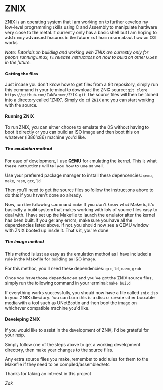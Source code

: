 # ZNIX
ZNIX is an operating system that I am working on to further develop my low-level programming skills using C and Assembly to manipulate hardware very close to the metal. It currently only has a basic shell but I am hoping to add many advanced features in the future as I learn more about how an OS works.

*Note: Tutorials on building and working with ZNIX are currently only for people running Linux, I'll release instructions on how to build on other OSes in the future.*

#### Getting the files
Just incase you don't know how to get files from a Git repository, simply run this command in your terminal to download the ZNIX source:
`git clone https://github.com/ZakFarmer/ZNIX.git`
The source files will then be cloned into a directory called 'ZNIX'.
Simply do `cd ZNIX` and you can start working with the source.

#### Running ZNIX
To run ZNIX, you can either choose to emulate the OS without having to boot it directly or you can build an ISO image and then boot this on whatever (i386/x86) machine you'd like.

##### The emulation method
For ease of development, I use **QEMU** for emulating the kernel. This is what these instructions will tell you how to use as well.

Use your preferred package manager to install these dependencies:
`qemu`, `make`, `nasm`, `gcc`, `ld`


Then you'll need to get the source files so follow the instructions above to do that if you haven't done so already.

Now, run the following command:
`make`
If you don't know what Make is, it's basically a build system that makes working with lots of source files easy to deal with. I have set up the Makefile to launch the emulator after the kernel has been built. If you get any errors, make sure you have all the dependencies listed above. If not, you should now see a QEMU window with ZNIX booted up inside it. That's it, you're done.

##### The image method
This method is just as easy as the emulation method as I have included a rule in the Makefile for building an ISO image.

For this method, you'll need these dependencies:
`gcc`, `ld`, `nasm`, `grub`

Once you have those dependencies and you've got the ZNIX source files, simply run the following command in your terminal:
`make build`

If everything works successfully, you should now have a file called `znix.iso` in your ZNIX directory. You can burn this to a disc or create other bootable media with a tool such as UNetBootin and then boot the image on whichever compatible machine you'd like.

#### Developing ZNIX
If you would like to assist in the development of ZNIX, I'd be grateful for your help.

Simply follow one of the steps above to get a working development directory, then make your changes to the source files.

Any extra source files you make, remember to add rules for them to the Makefile if they need to be compiled/assembled/etc.

Thanks for taking an interest in this project

*Zak*

